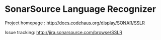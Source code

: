 # SonarSource Language Recognizer

Project homepage : http://docs.codehaus.org/display/SONAR/SSLR

Issue tracking: http://jira.sonarsource.com/browse/SSLR
